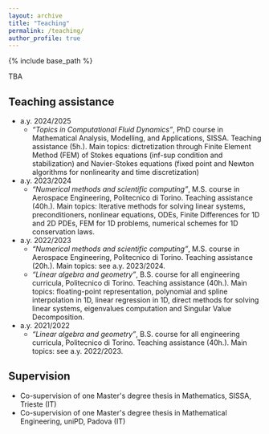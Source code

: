 ```yaml
---
layout: archive
title: "Teaching"
permalink: /teaching/
author_profile: true
---
```


{% include base_path %}

TBA
## Teaching assistance
* a.y. 2024/2025
    * <em>“Topics in Computational Fluid Dynamics”</em>, PhD course in Mathematical Analysis, Modelling, and Applications, SISSA. Teaching assistance (5h.). Main topics: dictretization through Finite Element Method (FEM) of Stokes equations (inf-sup condition and stabilization) and Navier-Stokes equations (fixed point and Newton algorithms for nonlinearity and time discretization)
* a.y. 2023/2024
    * <em>“Numerical methods and scientific computing”</em>, M.S. course in Aerospace Engineering, Politecnico di Torino. Teaching assistance (40h.). Main topics: Iterative methods for solving linear systems, preconditioners, nonlinear equations, ODEs, Finite Differences for 1D and 2D PDEs, FEM for 1D problems, numerical schemes for 1D conservation laws.
* a.y. 2022/2023
    * <em>“Numerical methods and scientific computing”</em>, M.S. course in Aerospace Engineering, Politecnico di Torino. Teaching assistance (20h.). Main topics: see a.y. 2023/2024.
    * <em>“Linear algebra and geometry”</em>, B.S. course for all engineering curricula, Politecnico di Torino. Teaching assistance (40h.). Main topics: floating-point representation, polynomial and spline interpolation in 1D, linear regression in 1D, direct methods for solving linear systems, eigenvalues computation and Singular Value Decomposition.
* a.y. 2021/2022
    * <em>“Linear algebra and geometry”</em>, B.S. course for all engineering curricula, Politecnico di Torino. Teaching assistance (40h.). Main topics: see a.y. 2022/2023.
 
## Supervision

* Co-supervision of one Master's degree thesis in Mathematics, SISSA, Trieste (IT)
* Co-supervision of one Master's degree thesis in Mathematical Engineering, uniPD, Padova (IT)
  
<!---

## Supervision

* Co-supervision of 1 Master's degree thesis in Mathematics, Concordia University, Montréal (CA)
    * K. Ajavon (2024). Surrogate Models for diffusion on graphs: a high-dimensional polynomial approach

* Co-supervision of 2 Master’s degree thesis in Applied Mathematics, University of Siena
   * H. C. Konan (2021). One Dimensional Model of Navier-Stokes Equations for the Arterial Blood Flow
   * F. Cenni (2020). Different classes of tensors for modeling rater agreement data

* Co-supervision of 2 Bachelor’s degree thesis in Mathematics, University of Siena
   * S. Corsi (2023). Studio di formule di quadratura per l'approssimazione numerica di integrali singolari ed ipersingolari
   * D. Bagno (2023). Analisi di sopravvivenza su dati clinici tramite il metodo di Kaplan-Meier

-->
